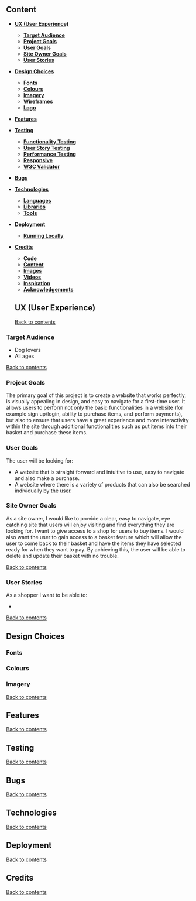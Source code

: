 ## **Content**

- [**UX (User Experience)**](#ux-user-experience)
  - [**Target Audience**](#target-audience)
  - [**Project Goals**](#project-goals)
  - [**User Goals**](#user-goals)
  - [**Site Owner Goals**](#site-owner-goals)
  - [**User Stories**](#user-stories)
  
- [**Design Choices**](#design-choices)
  - [**Fonts**](#fonts)
  - [**Colours**](#colours)
  - [**Imagery**](#imagery)
  - [**Wireframes**](#wireframes)
  - [**Logo**](#)

- [**Features**](#features)
  
- [**Testing**](#testing)
  - [**Functionality Testing**](#functionality-testing)
  - [**User Story Testing**](#user-story-testing)
  - [**Performance Testing**](#performance-testing)
  - [**Responsive**](#responsive)
  - [**W3C Validator**](#w3c-validator)

- [**Bugs**](#bugs)

- [**Technologies**](#technologies)
  - [**Languages**](#languages)
  - [**Libraries**](#libraries)
  - [**Tools**](#tools)

- [**Deployment**](#deployment)
  - [**Running Locally**](#running-locally)

- [**Credits**](#credits)
  - [**Code**](#code)
  - [**Content**](#content)
  - [**Images**](#images)
  - [**Videos**](#videos)
  - [**Inspiration**](#inspiration)
  - [**Acknowledgements**](#acknowledgements)
  
  ## **UX (User Experience)**

  [Back to contents](#content)

### **Target Audience**
- Dog lovers
- All ages

[Back to contents](#content)

### **Project Goals**
The primary goal of this project is to create a website that works perfectly, is visually appealing in design, and easy to navigate for a first-time user. It allows users to perform not only the basic functionalities in a website (for example sign up/login, ability to purchase items, and perform payments), but also to ensure that users have a great experience and more interactivity within the site through additional functionalities such as put items into their basket and purchase these items.

### **User Goals**
The user will be looking for:
- A website that is straight forward and intuitive to use, easy to navigate and also make a purchase.
- A website where there is a variety of products that can also be searched individually by the user.

### **Site Owner Goals**
As a site owner, I would like to provide a clear, easy to navigate, eye catching site that users will enjoy visiting and find everything they are looking for. I want to give access to a shop for users to buy items. I would also want the user to gain access to a basket feature which will allow the user to come back to their basket and have the items they have selected ready for when they want to pay. By achieving this, the user will be able to delete and update their basket with no trouble.

[Back to contents](#content)

### **User Stories**
As a shopper I want to be able to:

- 

[Back to contents](#content)

## **Design Choices**

### **Fonts**

### **Colours**

### **Imagery**

[Back to contents](#content)

## **Features**

[Back to contents](#content)

## **Testing**

[Back to contents](#content)

## **Bugs**

[Back to contents](#content)

## **Technologies**

[Back to contents](#content)

## **Deployment**

[Back to contents](#content)

## **Credits**

[Back to contents](#content)